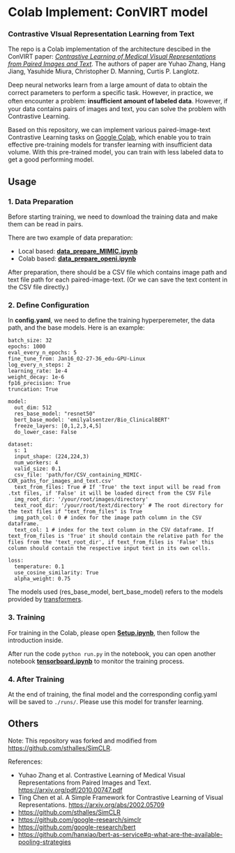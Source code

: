 # Colab Implement: ConVIRT model
### Contrastive VIsual Representation Learning from Text

The repo is a Colab implementation of the architecture descibed in the ConVIRT paper: [*Contrastive Learning of Medical Visual Representations from Paired Images and Text*](https://arxiv.org/abs/2010.00747). The authors of paper are Yuhao Zhang, Hang Jiang, Yasuhide Miura, Christopher D. Manning, Curtis P. Langlotz.

Deep neural networks learn from a large amount of data to obtain the correct parameters to perform a speciﬁc task. However, in practice, we often encounter a problem: **insuﬃcient amount of labeled data**. However, if your data contains pairs of images and text, you can solve the problem with Contrastive Learning. 

Based on this repository, we can implement various paired-image-text Contrastive Learning tasks on [Google Colab](https://colab.research.google.com/notebooks/intro.ipynb), which enable you to train effective pre-training models for transfer learning with insufficient data volume. With this pre-trained model, you can train with less labeled data to get a good performing model.



## Usage

### 1. Data Preparation

Before starting training, we need to download the training data and make them can be read in pairs. 

There are two example of data preparation:
- Local based: [**data_prepare_MIMIC.ipynb**](https://github.com/waittim/ConVIRT-Colab/blob/master/data_prepare_MIMIC.ipynb)
- Colab based: [**data_prepare_openi.ipynb**](https://github.com/waittim/ConVIRT-Colab/blob/master/data_prepare_openi.ipynb)

After preparation, there should be a CSV file which contains image path and text file path for each paired-image-text. (Or we can save the text content in the CSV file directly.)

### 2. Define Configuration

In **config.yaml**, we need to define the training hyperperemeter, the data path, and the base models. Here is an example:

```
batch_size: 32
epochs: 1000
eval_every_n_epochs: 5
fine_tune_from: Jan16_02-27-36_edu-GPU-Linux
log_every_n_steps: 2
learning_rate: 1e-4
weight_decay: 1e-6
fp16_precision: True
truncation: True

model:
  out_dim: 512
  res_base_model: "resnet50"
  bert_base_model: 'emilyalsentzer/Bio_ClinicalBERT'
  freeze_layers: [0,1,2,3,4,5]
  do_lower_case: False
  
dataset:
  s: 1
  input_shape: (224,224,3)
  num_workers: 4
  valid_size: 0.1
  csv_file: 'path/for/CSV_containing_MIMIC-CXR_paths_for_images_and_text.csv'
  text_from_files: True # If 'True' the text input will be read from .txt files, if 'False' it will be loaded direct from the CSV File 
  img_root_dir: '/your/root/images/directory'
  text_root_dir: '/your/root/text/directory' # The root directory for the text files if "text_from_files" is True
  img_path_col: 0 # index for the image path column in the CSV dataframe.
  text_col: 1 # index for the text column in the CSV dataframe. If text_from_files is 'True' it should contain the relative path for the files from the 'text_root_dir', if text_from_files is 'False' this column should contain the respective input text in its own cells.

loss:
  temperature: 0.1
  use_cosine_similarity: True
  alpha_weight: 0.75
```

The models used (res_base_model, bert_base_model) refers to the models provided by [transformers](https://huggingface.co/transformers/).

### 3. Training

For training in the Colab, please open [**Setup.ipynb**](https://github.com/waittim/ConVIRT-Colab/blob/master/Setup.ipynb), then follow the introduction inside.

After run the code `python run.py` in the notebook, you can open another notebook [**tensorboard.ipynb**](https://github.com/waittim/ConVIRT-Colab/blob/master/tensorboard.ipynb) to monitor the training process.

### 4. After Training

At the end of training, the final model and the corresponding config.yaml will be saved to `./runs/`. Please use this model for transfer learning.


## Others

Note: This repository was forked and modified from https://github.com/sthalles/SimCLR.

References: 
- Yuhao Zhang et al. Contrastive Learning of Medical Visual Representations from Paired Images and Text. https://arxiv.org/pdf/2010.00747.pdf
- Ting Chen et al. A Simple Framework for Contrastive Learning of Visual Representations. https://arxiv.org/abs/2002.05709
- https://github.com/sthalles/SimCLR
- https://github.com/google-research/simclr
- https://github.com/google-research/bert
- https://github.com/hanxiao/bert-as-service#q-what-are-the-available-pooling-strategies

